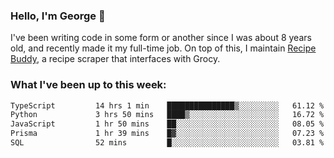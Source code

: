 ### Hello, I'm George 👋

I've been writing code in some form or another since I was about 8 years old, and recently made it my full-time job. On top of this, I maintain [Recipe Buddy](https://github.com/georgegebbett/recipe-buddy), a recipe scraper that interfaces with Grocy.  

<!--
**georgegebbett/georgegebbett** is a ✨ _special_ ✨ repository because its `README.md` (this file) appears on your GitHub profile.

Here are some ideas to get you started:

- 🔭 I’m currently working on ...
- 🌱 I’m currently learning ...
- 👯 I’m looking to collaborate on ...
- 🤔 I’m looking for help with ...
- 💬 Ask me about ...
- 📫 How to reach me: ...
- 😄 Pronouns: ...
- ⚡ Fun fact: ...
-->

### What I've been up to this week:
<!--START_SECTION:waka-->

```txt
TypeScript         14 hrs 1 min    ███████████████▒░░░░░░░░░   61.12 %
Python             3 hrs 50 mins   ████▒░░░░░░░░░░░░░░░░░░░░   16.72 %
JavaScript         1 hr 50 mins    ██░░░░░░░░░░░░░░░░░░░░░░░   08.05 %
Prisma             1 hr 39 mins    █▓░░░░░░░░░░░░░░░░░░░░░░░   07.23 %
SQL                52 mins         █░░░░░░░░░░░░░░░░░░░░░░░░   03.81 %
```

<!--END_SECTION:waka-->
